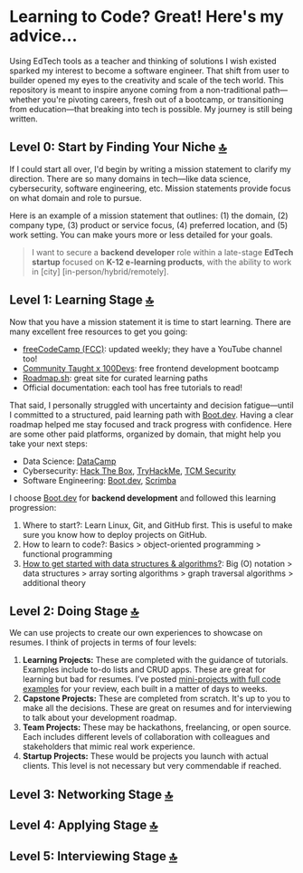 # Learning to Code? Great! Here's my advice...

Using EdTech tools as a teacher and thinking of solutions I wish existed sparked my interest to become a software engineer. That shift from user to builder opened my eyes to the creativity and scale of the tech world. This repository is meant to inspire anyone coming from a non-traditional path—whether you're pivoting careers, fresh out of a bootcamp, or transitioning from education—that breaking into tech is possible. My journey is still being written.

## Level 0: Start by Finding Your Niche [🔝](#learning-to-code-great-heres-my-advice)

If I could start all over, I'd begin by writing a mission statement to clarify my direction. There are so many domains in tech—like data science, cybersecurity, software engineering, etc. Mission statements provide focus on what domain and role to pursue.

Here is an example of a mission statement that outlines: (1) the domain, (2) company type, (3) product or service focus, (4) preferred location, and (5) work setting. You can make yours more or less detailed for your goals.

> I want to secure a **backend developer** role within a late-stage **EdTech startup** focused on **K-12 e-learning products**, with the ability to work in [city] [in-person/hybrid/remotely].

## Level 1: Learning Stage [🔝](#learning-to-code-great-heres-my-advice)

Now that you have a mission statement it is time to start learning. There are many excellent free resources to get you going:

- [freeCodeCamp (FCC)](https://www.freecodecamp.org/): updated weekly; they have a YouTube channel too!
- [Community Taught x 100Devs](https://communitytaught.org/): free frontend development bootcamp
- [Roadmap.sh](https://roadmap.sh/): great site for curated learning paths
- Official documentation: each tool has free tutorials to read!

That said, I personally struggled with uncertainty and decision fatigue—until I committed to a structured, paid learning path with [Boot.dev](https://www.boot.dev/). Having a clear roadmap helped me stay focused and track progress with confidence. Here are some other paid platforms, organized by domain, that might help you take your next steps:

- Data Science: [DataCamp](https://www.datacamp.com/)
- Cybersecurity: [Hack The Box](https://www.hackthebox.com/), [TryHackMe](https://tryhackme.com/), [TCM Security](https://tcm-sec.com/)
- Software Engineering: [Boot.dev](https://www.boot.dev/), [Scrimba](https://scrimba.com/)

I choose [Boot.dev](https://www.boot.dev/) for **backend development** and followed this learning progression:

1. Where to start?: Learn Linux, Git, and GitHub first. This is useful to make sure you know how to deploy projects on GitHub.
2. How to learn to code?: Basics > object-oriented programming > functional programming
3. [How to get started with data structures & algorithms?](https://github.com/barronbytes/learning-to-code/tree/main/data-structures-and-algorithms): Big (O) notation > data structures > array sorting algorithms > graph traversal algorithms > additional theory

## Level 2: Doing Stage [🔝](#learning-to-code-great-heres-my-advice)

We can use projects to create our own experiences to showcase on resumes. I think of projects in terms of four levels:

1. **Learning Projects:** These are completed with the guidance of tutorials. Examples include to-do lists and CRUD apps. These are great for learning but bad for resumes. I’ve posted [mini-projects with full code examples](https://github.com/barronbytes/mini-projects) for your review, each built in a matter of days to weeks.
2. **Capstone Projects:** These are completed from scratch. It's up to you to make all the decisions. These are great on resumes and for interviewing to talk about your development roadmap.
3. **Team Projects:** These may be hackathons, freelancing, or open source. Each includes different levels of collaboration with colleagues and stakeholders that mimic real work experience.
4. **Startup Projects:** These would be projects you launch with actual clients. This level is not necessary but very commendable if reached.

## Level 3: Networking Stage [🔝](#learning-to-code-great-heres-my-advice)

## Level 4: Applying Stage [🔝](#learning-to-code-great-heres-my-advice)

## Level 5: Interviewing Stage [🔝](#learning-to-code-great-heres-my-advice)